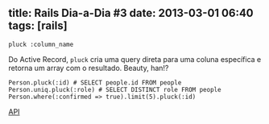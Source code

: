 title: Rails Dia-a-Dia #3
date: 2013-03-01 06:40
tags: [rails]
---

``` pluck :column_name ```

Do Active Record, ```pluck``` cria uma query direta para uma coluna específica e retorna um array com o resultado. Beauty, han!?

	Person.pluck(:id) # SELECT people.id FROM people
	Person.uniq.pluck(:role) # SELECT DISTINCT role FROM people
	Person.where(:confirmed => true).limit(5).pluck(:id)


[API](http://api.rubyonrails.org/classes/ActiveRecord/Calculations.html#method-i-pluck)